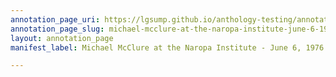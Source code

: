 ```yaml
---
annotation_page_uri: https://lgsump.github.io/anthology-testing/annotations/michael-mcclure-at-the-naropa-institute-june-6-1976-canvas-1-social-voice.json
annotation_page_slug: michael-mcclure-at-the-naropa-institute-june-6-1976-canvas-1-social-voice
layout: annotation_page
manifest_label: Michael McClure at the Naropa Institute - June 6, 1976

---
```

